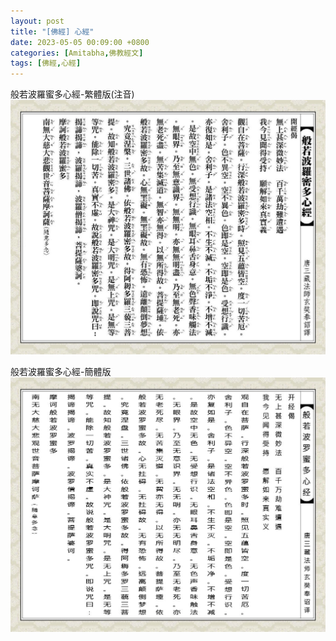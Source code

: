 ```yaml
---
layout: post
title: "[佛經] 心經"
date: 2023-05-05 00:09:00 +0800
categories: [Amitabha,佛教經文]
tags: [佛經,心經]
---
```

   
般若波羅蜜多心經-繁體版(注音)
![心經](/assets/img/post/amitabha-heart-sutra.jpeg)     

般若波羅蜜多心經-簡體版
![心經](/assets/img/post/amitabha-heart-sutra2.jpeg)